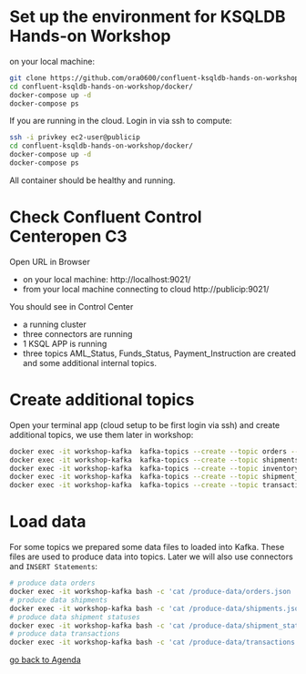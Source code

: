 # Set up the environment for KSQLDB Hands-on Workshop
on your local machine:
```bash
git clone https://github.com/ora0600/confluent-ksqldb-hands-on-workshop.git
cd confluent-ksqldb-hands-on-workshop/docker/
docker-compose up -d
docker-compose ps
```
If you are running in the cloud. Login in via ssh to compute:
```bash
ssh -i privkey ec2-user@publicip
cd confluent-ksqldb-hands-on-workshop/docker/
docker-compose up -d
docker-compose ps
```
All container should be healthy and running.

# Check Confluent Control Centeropen C3
Open URL in Browser
* on your local machine: http://localhost:9021/
* from your local machine connecting to cloud http://publicip:9021/

You should see in Control Center
* a running cluster
* three connectors are running
* 1 KSQL APP is running
* three topics AML_Status, Funds_Status, Payment_Instruction are created and some additional internal topics.

# Create additional topics
Open your terminal app (cloud setup to be first login via ssh) and create additional topics, we use them later in workshop:
```bash
docker exec -it workshop-kafka  kafka-topics --create --topic orders --bootstrap-server localhost:9092
docker exec -it workshop-kafka  kafka-topics --create --topic shipments --bootstrap-server localhost:9092
docker exec -it workshop-kafka  kafka-topics --create --topic inventory --bootstrap-server localhost:9092
docker exec -it workshop-kafka  kafka-topics --create --topic shipment_status --bootstrap-server localhost:9092
docker exec -it workshop-kafka  kafka-topics --create --topic transactions --bootstrap-server localhost:9092
```

# Load data
For some topics we prepared some data files to loaded into Kafka. These files are used to produce data into topics. Later we will also use connectors and `INSERT Statements`:
```bash
# produce data orders
docker exec -it workshop-kafka bash -c 'cat /produce-data/orders.json | kafka-console-producer --topic orders --broker-list localhost:9092  --property "parse.key=true" --property "key.separator=:"'
# produce data shipments
docker exec -it workshop-kafka bash -c 'cat /produce-data/shipments.json | kafka-console-producer --topic shipments --broker-list localhost:9092  --property "parse.key=true" --property "key.separator=:"'
# produce data shipment statuses
docker exec -it workshop-kafka bash -c 'cat /produce-data/shipment_status.json | kafka-console-producer --topic shipment_status --broker-list localhost:9092  --property "parse.key=true" --property "key.separator=:"'
# produce data transactions
docker exec -it workshop-kafka bash -c 'cat /produce-data/transactions.json | kafka-console-producer --topic transactions --broker-list localhost:9092  --property "parse.key=true" --property "key.separator=:"'
```

[go back to Agenda](https://github.com/ora0600/confluent-ksqldb-hands-on-workshop/blob/master/README.md#hands-on-agenda-and-labs)

